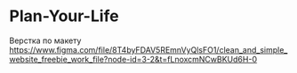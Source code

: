 # Plan-Your-Life
Верстка по макету https://www.figma.com/file/8T4byFDAV5REmnVyQlsFO1/clean_and_simple_website_freebie_work_file?node-id=3-2&t=fLnoxcmNCwBKUd6H-0
